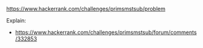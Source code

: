 https://www.hackerrank.com/challenges/primsmstsub/problem

Explain:

- https://www.hackerrank.com/challenges/primsmstsub/forum/comments/332853
